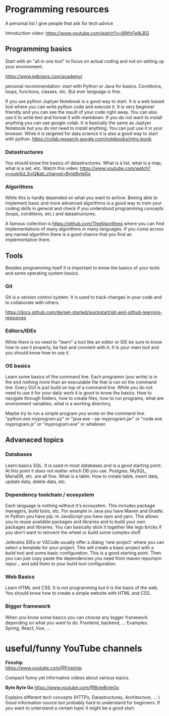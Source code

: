 # Programming resources

A personal list I give people that ask for tech advice

Introduction video:
https://www.youtube.com/watch?v=66tfvFeALBQ

## Programming basics

Start with an "all in one tool" to focus on actual coding and not on setting up your environment.

https://www.jetbrains.com/academy/ 

personal recommendation: start with Python or Java for basics. Conditoins, loops, functions, classes, etc. But ever language is fine.

If you use python Juptyer Notebook is a good way to start. It is a web based tool where you can write python code and execute it. It is very beginner friendly and you can see the result of your code right away. You can also use it to write text and format it with markdown.
If you do not want to install anything you can use google colab. It is basically the same as Juptyer Notebook but you do not need to install anything. You can just use it in your browser. While it is targeted for data science it is also a good way to start with python.
https://colab.research.google.com/notebooks/intro.ipynb

### Datastructures

You should know the basics of datastructures. What is a list, what is a map, what is a set, etc.
Watch this video:
https://www.youtube.com/watch?v=ouipSd_5ivQ&ab_channel=ByteByteGo

### Algorithms

While this is hardly depended on what you want to achive. Beeing able to implement basic and more advanced algorithms is a good way to train your coding skills in general and check if you understood programming concepts (loops, conditions, etc.) and datastructures.

A famous collection is https://github.com/TheAlgorithms where you can find implementations of many algorithms in many languages. If you come across any named algorithm there is a good chance that you find an implementation there.

## Tools

Besides programming itself it is important to know the basics of your tools and some operating system basics.

### **Git**

Git is a version control system. It is used to track changes in your code and to collaborate with others.

https://docs.github.com/de/get-started/quickstart/git-and-github-learning-resources

### **Editors/IDEs**

While there is no need to "learn" a tool like an editor or IDE be sure to know how to use it properly, be fast and convient with it. It is your main tool and you should know how to use it.

### OS basics

Learn some basics of the command line. Each programm (you write) is in the end nothing more than an executable file that is run on the command line. Every GUI is just build on top of a command line. While you do not need to use it for your daily work it is good to know the basics. How to navigate through folders, how to create files, how to run programs, what are environment variables, what is a working directory, 

Maybe try to run a simple program you wrote on the command line. "python.exe myprogram.py" or "java.exe --jar myprogram.jar" or "node.exe myprogram.js" or "myprogram.exe" or whatever.

## Advanaced topics

### Databases

Learn basics SQL. It is used in most databases and is a good starting point.
At this point it does not matter which DB you use. Postgres, MySQL, MariaDB, etc. are all fine.
What is a table. How to create table, insert data, update data, delete data, etc.

### Dependency toolchain / ecosystem

Each language is nothing without it's ecosystem. This includes package managers, build tools, etc.
For example in Java you have Maven and Gradle. In Python you have pip. In JavaScript you have npm and yarn.
This allows you to reuse available packages and libraries and to build your own packages and libraries.
You can basically stick it together like lego bricks if you don't want to reinvent the wheel or build some complex stuff.

Jetbrains IDEs or VSCode usually offer a dialog 'new project' where you can select a template for your project. This will create a basic project with a build tool and some basic configuration. This is a good starting point. Then you can just copy paste the dependencies you need from maven repo/npm repo/... and add them to your build tool configuration.

### Web Basics

Learn HTML and CSS. It is not programming but it is the basis of the web. You should know how to create a simple website with HTML and CSS.

### Bigger framework

When you know some basics you can choose any bigger framework depending on what you want to do. Frontend, backend, ...
Examples: Spring, React, Vue, ...

# useful/funny YouTube channels

**Fireship**  
https://www.youtube.com/@Fireship

Compact funny yet informative videos about various topics. 

**Byte Byte Go** https://www.youtube.com/@ByteByteGo

Explains different tech concepts (HTTPs, Datastructures, Architecture, ...  ) Good information source but probably hard to understand for beginners. If you want to unterstand a certain topic it might be a good start.